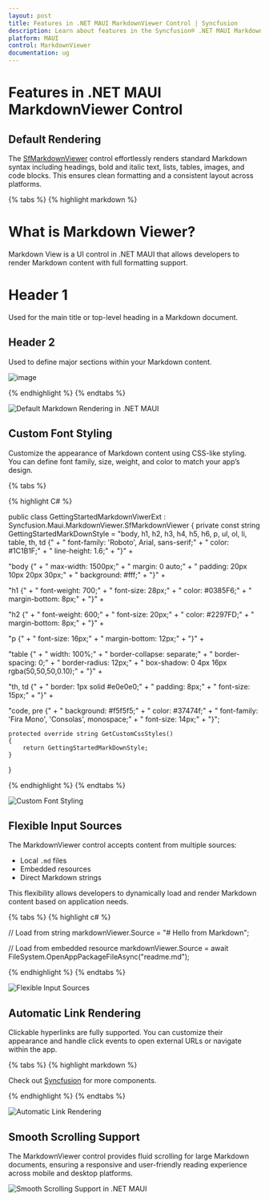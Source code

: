 ```yaml
---
layout: post
title: Features in .NET MAUI MarkdownViewer Control | Syncfusion
description: Learn about features in the Syncfusion® .NET MAUI MarkdownViewer control, including Markdown rendering, styling, input flexibility, and scrolling support.
platform: MAUI
control: MarkdownViewer
documentation: ug
---
```


# Features in .NET MAUI MarkdownViewer Control

## Default Rendering

The [SfMarkdownViewer]() control effortlessly renders standard Markdown syntax including headings, bold and italic text, lists, tables, images, and code blocks. This ensures clean formatting and a consistent layout across platforms.

{% tabs %}
{% highlight markdown %}

# What is Markdown Viewer?  
Markdown View is a UI control in .NET MAUI that allows developers to render Markdown content with full formatting support.

# Header 1  
Used for the main title or top-level heading in a Markdown document. 

## Header 2  
Used to define major sections within your Markdown content.

![image](https://cdn.syncfusion.com/content/images/Xamarin/Mascot-1.png)

{% endhighlight %}
{% endtabs %}

![Default Markdown Rendering in .NET MAUI]()

## Custom Font Styling

Customize the appearance of Markdown content using CSS-like styling. You can define font family, size, weight, and color to match your app’s design.

{% tabs %}

{% highlight C# %}

public class GettingStartedMarkdownViwerExt : Syncfusion.Maui.MarkdownViewer.SfMarkdownViewer 
{ 
    private const string GettingStartedMarkDownStyle = "body, h1, h2, h3, h4, h5, h6, p, ul, ol, li, table, th, td {" + " font-family: 'Roboto', Arial, sans-serif;" + " color: #1C1B1F;" + " line-height: 1.6;" + "}" +

"body {" + " max-width: 1500px;" + " margin: 0 auto;" + " padding: 20px 10px 20px 30px;" + " background: #fff;" + "}" +

"h1 {" + " font-weight: 700;" + " font-size: 28px;" + " color: #0385F6;" + " margin-bottom: 8px;" + "}" +

"h2 {" + " font-weight: 600;" + " font-size: 20px;" + " color: #2297FD;" + " margin-bottom: 8px;" + "}" +

"p {" + " font-size: 16px;" + " margin-bottom: 12px;" + "}" +

"table {" + " width: 100%;" + " border-collapse: separate;" + " border-spacing: 0;" + " border-radius: 12px;" + " box-shadow: 0 4px 16px rgba(50,50,50,0.10);" + "}" +

"th, td {" + " border: 1px solid #e0e0e0;" + " padding: 8px;" + " font-size: 15px;" + "}" +

"code, pre {" + " background: #f5f5f5;" + " color: #37474f;" + " font-family: 'Fira Mono', 'Consolas', monospace;" + " font-size: 14px;" + "}";

    protected override string GetCustomCssStyles() 
    { 
        return GettingStartedMarkDownStyle; 
    } 
}

{% endhighlight %}
{% endtabs %}

![Custom Font Styling]()

## Flexible Input Sources

The MarkdownViewer control accepts content from multiple sources:

- Local `.md` files
- Embedded resources
- Direct Markdown strings

This flexibility allows developers to dynamically load and render Markdown content based on application needs.

{% tabs %}
{% highlight c# %}

// Load from string
markdownViewer.Source = "# Hello from Markdown";

// Load from embedded resource
markdownViewer.Source = await FileSystem.OpenAppPackageFileAsync("readme.md");

{% endhighlight %}
{% endtabs %}

![Flexible Input Sources]()

## Automatic Link Rendering

Clickable hyperlinks are fully supported. You can customize their appearance and handle click events to open external URLs or navigate within the app.

{% tabs %}
{% highlight markdown %}

Check out [Syncfusion](https://www.syncfusion.com) for more components.

{% endhighlight %}
{% endtabs %}

![Automatic Link Rendering]()

## Smooth Scrolling Support

The MarkdownViewer control provides fluid scrolling for large Markdown documents, ensuring a responsive and user-friendly reading experience across mobile and desktop platforms.

![Smooth Scrolling Support in .NET MAUI]()
